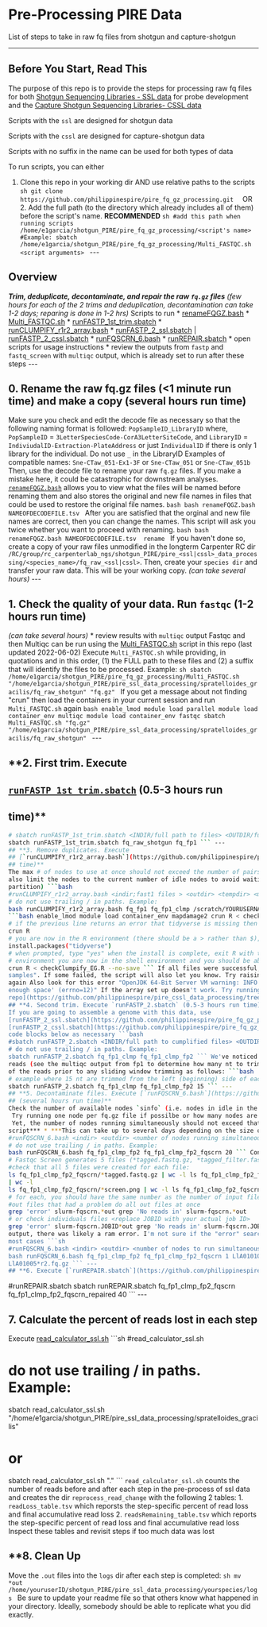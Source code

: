 # Pre-Processing PIRE Data

List of steps to take in raw fq files from shotgun and capture-shotgun 

---

## Before You Start, Read This

The purpose of this repo is to provide the steps for processing raw fq files for both [Shotgun Sequencing Libraries - SSL 
data](https://github.com/philippinespire/pire_ssl_data_processing) for probe development and the [Capture Shotgun Sequencing Libraries- CSSL 
data](https://github.com/philippinespire/pire_cssl_data_processing) 

Scripts with the `ssl` are designed for shotgun data 

Scripts with the `cssl` are designed for capture-shotgun data 

Scripts with no suffix in the name can be used for both types of data 

To run scripts, you can either 
1. Clone this repo in your working dir AND use relative paths to the scripts ```sh git clone https://github.com/philippinespire/pire_fq_gz_processing.git 
``` OR 2. Add the full path (to the directory which already includes all of them) before the script's name. **RECOMMENDED** ```sh
#add this path when running scripts
/home/e1garcia/shotgun_PIRE/pire_fq_gz_processing/<script's name>
#Example:
sbatch /home/e1garcia/shotgun_PIRE/pire_fq_gz_processing/Multi_FASTQC.sh <script arguments> ``` ---
## Overview
***Trim, deduplicate, decontaminate, and repair the raw `fq.gz` files*** *(few hours for each of the 2 trims and deduplication, decontamination can 
take 1-2 days; reparing is done in 1-2 hrs)* Scripts to run * 
[renameFQGZ.bash](https://github.com/philippinespire/pire_fq_gz_processing/blob/main/renameFQGZ.bash) * 
[Multi_FASTQC.sh](https://github.com/philippinespire/pire_fq_gz_processing/blob/main/Multi_FASTQC.sh) * 
[runFASTP_1st_trim.sbatch](https://github.com/philippinespire/pire_fq_gz_processing/blob/main/runFASTP_1st_trim.sbatch) * 
[runCLUMPIFY_r1r2_array.bash](https://github.com/philippinespire/pire_fq_gz_processing/blob/main/runCLUMPIFY_r1r2_array.bash) * 
[runFASTP_2_ssl.sbatch](https://github.com/philippinespire/pire_fq_gz_processing/blob/main/runFASTP_2_ssl.sbatch) | 
[runFASTP_2_cssl.sbatch](https://github.com/philippinespire/pire_fq_gz_processing/blob/main/runFASTP_2_cssl.sbatch) * 
[runFQSCRN_6.bash](https://github.com/philippinespire/pire_fq_gz_processing/blob/main/runFQSCRN_6.bash) * 
[runREPAIR.sbatch](https://github.com/philippinespire/pire_fq_gz_processing/blob/main/runREPAIR.sbatch)
	* open scripts for usage instructions
	* review the outputs from `fastp` and `fastq_screen` with `multiqc` output, which is already set to run after these steps ---
## **0. Rename the raw fq.gz files (<1 minute run time) and make a copy (several hours run time)**
Make sure you check and edit the decode file as necessary so that the following naming format is followed: `PopSampleID_LibraryID` where, 
`PopSampleID` = `3LetterSpeciesCode-CorA3LetterSiteCode`, and `LibraryID` = `IndiviudalID-Extraction-PlateAddress` or just `IndividualID` if there 
is only 1 library for the individual. Do not use `_` in the LibraryID Examples of compatible names: `Sne-CTaw_051-Ex1-3F` or `Sne-CTaw_051` or 
`Sne-CTaw_051b` Then, use the decode file to rename your raw `fq.gz` files. If you make a mistake here, it could be catastrophic for downstream 
analyses.  [`renameFQGZ.bash`](https://github.com/philippinespire/pire_fq_gz_processing/blob/main/renameFQGZ.bash) allows you to view what the 
files will be named before renaming them and also stores the original and new file names in files that could be used to restore the original file 
names. ```bash bash renameFQGZ.bash NAMEOFDECODEFILE.tsv ``` After you are satisfied that the orginal and new file names are correct, then you can 
change the names.  This script will ask you twice whether you want to proceed with renaming. ```bash bash renameFQGZ.bash NAMEOFDECODEFILE.tsv 
rename ``` If you haven't done so, create a copy of your raw files unmodified in the longterm Carpenter RC dir 
`/RC/group/rc_carpenterlab_ngs/shotgun_PIRE/pire_<ssl|cssl>_data_processing/<species_name>/fq_raw_<ssl|cssl>`. Then, create your `species dir` and 
transfer your raw data. This will be your working copy. *(can take several hours)* ---
## **1. Check the quality of your data. Run `fastqc` (1-2 hours run time)**
*(can take several hours)*
    * review results with `multiqc` output Fastqc and then Multiqc can be run using the 
[Multi_FASTQC.sh](https://github.com/philippinespire/pire_fq_gz_processing/blob/main/Multi_FASTQC.sh) script in this repo (last updated 2022-06-02) 
Execute `Multi_FASTQC.sh` while providing, in quotations and in this order, (1) the FULL path to these files and (2) a suffix that will identify 
the files to be processed. Example: ```sh sbatch /home/e1garcia/shotgun_PIRE/pire_fq_gz_processing/Multi_FASTQC.sh 
"/home/e1garcia/shotgun_PIRE/pire_ssl_data_processing/spratelloides_gracilis/fq_raw_shotgun" "fq.gz" ``` If you get a message about not finding 
"crun" then load the containers in your current session and run `Multi_FASTQC.sh` again ```bash enable_lmod module load parallel module load 
container_env multiqc module load container_env fastqc sbatch Multi_FASTQC.sh "fq.gz" 
"/home/e1garcia/shotgun_PIRE/pire_ssl_data_processing/spratelloides_gracilis/fq_raw_shotgun" ``` ---
## **2. First trim. Execute 
## [`runFASTP_1st_trim.sbatch`](https://github.com/philippinespire/pire_fq_gz_processing/blob/main/runFASTP_1st_trim.sbatch) (0.5-3 hours run 
## time)**
```bash
# sbatch runFASTP_1st_trim.sbatch <INDIR/full path to files> <OUTDIR/full path to desired outdir>
sbatch runFASTP_1st_trim.sbatch fq_raw_shotgun fq_fp1 ``` ---
## **3. Remove duplicates. Execute 
## [`runCLUMPIFY_r1r2_array.bash`](https://github.com/philippinespire/pire_fq_gz_processing/blob/main/runCLUMPIFY_r1r2_array.bash) (0.5-3 hours run 
## time)**
The max # of nodes to use at once should not exceed the number of pairs of r1-r2 files to be processed. If you have many sets of files, you might 
also limit the nodes to the current number of idle nodes to avoid waiting on the queue (run `sinfo` to find out # of nodes idle in the main 
partition) ```bash
#runCLUMPIFY_r1r2_array.bash <indir;fast1 files > <outdir> <tempdir> <max # of nodes to use at once>
# do not use trailing / in paths. Example:
bash runCLUMPIFY_r1r2_array.bash fq_fp1 fq_fp1_clmp /scratch/YOURUSERNAME 20 ``` After completion, run `checkClumpify.R` to see if any files failed 
```bash enable_lmod module load container_env mapdamage2 crun R < checkClumpify_EG.R --no-save
# if the previous line returns an error that tidyverse is missing then do the following
crun R
# you are now in the R environment (there should be a > rather than $), install tidyverse
install.packages("tidyverse")
# when prompted, type "yes" when the install is complete, exit R with the following keystroke combo: ctrl-d type "no" when asked about saving the 
# environment you are now in the shell environment and you should be able to run the checkClumpify script
crun R < checkClumpify_EG.R --no-save ``` If all files were successful, `checkClumpify_EG.R` will return "Clumpify Successfully worked on all 
samples". If some failed, the script will also let you know. Try raising "-c 20" to "-c 40" in `runCLUMPIFY_r1r2_array.bash` and run clumplify 
again Also look for this error "OpenJDK 64-Bit Server VM warning: INFO: os::commit_memory(0x00007fc08c000000, 204010946560, 0) failed; error='Not 
enough space' (errno=12)" If the array set up doesn't work. Try running Clumpify on a turing himem node, see the [cssl 
repo](https://github.com/philippinespire/pire_cssl_data_processing/tree/main/scripts) for details ---
## **4. Second trim. Execute `runFASTP_2.sbatch` (0.5-3 hours run time)**
If you are going to assemble a genome with this data, use 
[runFASTP_2_ssl.sbatch](https://github.com/philippinespire/pire_fq_gz_processing/blob/main/runFASTP_2_ssl.sbatch), otherwise, use 
[runFASTP_2_cssl.sbatch](https://github.com/philippinespire/pire_fq_gz_processing/blob/main/runFASTP_2_cssl.sbatch).  Modify the script name in the 
code blocks below as necessary ```bash
#sbatch runFASTP_2.sbatch <INDIR/full path to cumplified files> <OUTDIR/full path to desired outdir>
# do not use trailing / in paths. Example:
sbatch runFASTP_2.sbatch fq_fp1_clmp fq_fp1_clmp_fp2 ``` We've noticed that the GC content can be problematic in the first n nucleotides of the 
reads (see the multiqc output from fp1 to determine how many nt to trim). You can optionally specify the number of nt to remove from the left sides 
of the reads prior to any sliding window trimming as follows: ```bash
# example where 15 nt are trimmed from the left (beginning) side of each read
sbatch runFASTP_2.sbatch fq_fp1_clmp fq_fp1_clmp_fp2 15 ``` ---
## **5. Decontaminate files. Execute [`runFQSCRN_6.bash`](https://github.com/philippinespire/pire_fq_gz_processing/blob/main/runFQSCRN_6.bash) 
## (several hours run time)**
Check the number of available nodes `sinfo` (i.e. nodes in idle in the main partition).
 Try running one node per fq.gz file if possilbe or how many nodes are available.
 Yet, the number of nodes running simultaneously should not exceed that number of fq.gz files. * ***NOTE: you are executing the bash not the sbatch 
script*** * ***This can take up to several days depending on the size of your dataset. Plan accordingly*** ```sh
#runFQSCRN_6.bash <indir> <outdir> <number of nodes running simultaneously>
# do not use trailing / in paths. Example:
bash runFQSCRN_6.bash fq_fp1_clmp_fp2 fq_fp1_clmp_fp2_fqscrn 20 ``` Confirm that all files were successfully completed ```sh
# Fastqc Screen generates 5 files (*tagged.fastq.gz, *tagged_filter.fastq.gz, *screen.txt, *screen.png, *screen.html) for each input fq.gz file 
#check that all 5 files were created for each file:
ls fq_fp1_clmp_fp2_fqscrn/*tagged.fastq.gz | wc -l ls fq_fp1_clmp_fp2_fqscrn/*tagged_filter.fastq.gz | wc -l ls fq_fp1_clmp_fp2_fqscrn/*screen.txt 
| wc -l
ls fq_fp1_clmp_fp2_fqscrn/*screen.png | wc -l ls fq_fp1_clmp_fp2_fqscrn/*screen.html | wc -l
# for each, you should have the same number as the number of input files You should also check for errors in the *out files: this will return any 
#out files that had a problem do all out files at once
grep 'error' slurm-fqscrn.*out grep 'No reads in' slurm-fqscrn.*out
# or check individuals files <replace JOBID with your actual job ID>
grep 'error' slurm-fqscrn.JOBID*out grep 'No reads in' slurm-fqscrn.JOBID*out ``` If you see missing indiviudals or categories in the multiqc 
output, there was likely a ram error. I'm not sure if the "error" search term catches it. Run the files that failed again. This seems to work in 
most cases ```sh
#runFQSCRN_6.bash <indir> <outdir> <number of nodes to run simultaneously> <fq file pattern to process>
bash runFQSCRN_6.bash fq_fp1_clmp_fp2 fq_fp1_clmp_fp2_fqscrn 1 LlA01010*r1.fq.gz ... bash runFQSCRN_6.bash fq_fp1_clmp_fp2 fq_fp1_clmp_fp2_fqscrn 1 
LlA01005*r2.fq.gz ``` ---
## **6. Execute [`runREPAIR.sbatch`](https://github.com/philippinespire/pire_fq_gz_processing/blob/main/runREPAIR.sbatch) (<1 hour run time)**
```
#runREPAIR.sbatch <indir> <outdir> <threads>
sbatch runREPAIR.sbatch fq_fp1_clmp_fp2_fqscrn fq_fp1_clmp_fp2_fqscrn_repaired 40 ``` ---
## **7. Calculate the percent of reads lost in each step**
Execute [read_calculator_ssl.sh](https://github.com/philippinespire/pire_fq_gz_processing/blob/main/read_calculator_ssl.sh) ```sh
#read_calculator_ssl.sh <Path to species home dir>
# do not use trailing / in paths. Example:
sbatch read_calculator_ssl.sh "/home/e1garcia/shotgun_PIRE/pire_ssl_data_processing/spratelloides_gracilis"
# or
sbatch read_calculator_ssl.sh "." ``` `read_calculator_ssl.sh` counts the number of reads before and after each step in the pre-process of ssl data 
and creates the dir `reprocess_read_change` with the following 2 tables: 1. `readLoss_table.tsv` which reporsts the step-specific percent of read 
loss and final accumulative read loss 2. `readsRemaining_table.tsv` which reports the step-specific percent of read loss and final accumulative 
read loss Inspect these tables and revisit steps if too much data was lost
## **8. Clean Up
Move the `.out` files into the `logs` dir after each step is completed: ```sh mv *out 
/home/youruserID/shotgun_PIRE/pire_ssl_data_processing/yourspecies/logs ```
Be sure to update your readme file so that others know what happened in your directory. Ideally, somebody should be able to replicate what you did exactly.
